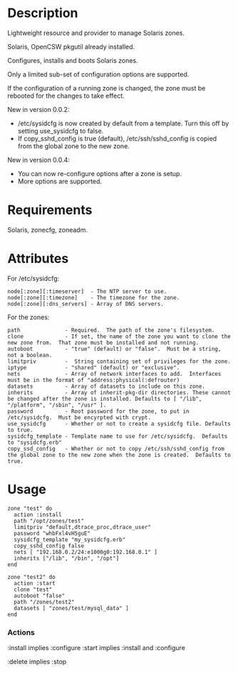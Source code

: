 
Description
===========

Lightweight resource and provider to manage Solaris zones.


Solaris, OpenCSW pkgutil already installed.


Configures, installs and boots Solaris zones.

Only a limited sub-set of configuration options are supported.

If the configuration of a running zone is changed, the zone must be rebooted for the changes to take effect.

New in version 0.0.2:

* /etc/sysidcfg is now created by default from a template.  Turn this off by setting use_sysidcfg to false.
* If copy_sshd_config is true (default), /etc/ssh/sshd_config is copied from the global zone to the new zone.

New in version 0.0.4:

* You can now re-configure options after a zone is setup.
* More options are supported.

Requirements
============

Solaris, zonecfg, zoneadm.

Attributes
==========

For /etc/sysidcfg:

    node[:zone][:timeserver]  - The NTP server to use.
    node[:zone][:timezone]    - The timezone for the zone.
    node[:zone][:dns_servers] - Array of DNS servers.

For the zones:

    path              - Required.  The path of the zone's filesystem.
    clone             - If set, the name of the zone you want to clone the new zone from.  That zone must be installed and not running.
    autoboot          - "true" (default) or "false".  Must be a string, not a boolean.
    limitpriv         -  String containing set of privileges for the zone.
    iptype            - "shared" (default) or "exclusive".
    nets              - Array of network interfaces to add.  Interfaces must be in the format of "address:physical(:defrouter)
    datasets          - Array of datasets to include on this zone.
    inherits          - Array of inherit-pkg-dir directories. These cannot be changed after the zone is installed. Defaults to [ "/lib", "/platform", "/sbin", "/usr" ].
    password          - Root password for the zone, to put in /etc/sysidcfg.  Must be encyrpted with crypt.
    use_sysidcfg      - Whether or not to create a sysidcfg file. Defaults to true.
    sysidcfg_template - Template name to use for /etc/sysidcfg.  Defaults to "sysidcfg.erb"
    copy_ssd_config   - Whether or not to copy /etc/ssh/sshd_config from the global zone to the new zone when the zone is created.  Defaults to true.


Usage
=====

    zone "test" do
      action :install
      path "/opt/zones/test"
      limitpriv "default,dtrace_proc,dtrace_user"
      password "whbFxl4vH5guE"
      sysidcfg_template "my_sysidcfg.erb"
      copy_sshd_config false
      nets [ "192.168.0.2/24:e1000g0:192.168.0.1" ]
      inherits ["/lib", "/bin", "/opt"]
    end
  
    zone "test2" do
      action :start
      clone "test"
      autoboot "false"
      path "/zones/test2"
      datasets [ "zones/test/mysql_data" ]
    end
  

### Actions

:install implies :configure
:start implies :install and :configure

:delete implies :stop
